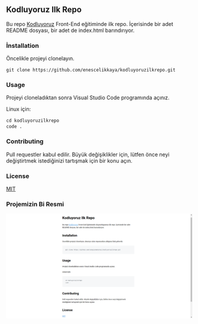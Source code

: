 ## Kodluyoruz Ilk Repo
Bu repo [Kodluyoruz](https://www.kodluyoruz.org/) Front-End eğitiminde ilk repo. İçerisinde bir adet
README dosyası, bir adet de index.html barındırıyor.

### İnstallation
Öncelikle projeyi clonelayın.

```
git clone https://github.com/enescelikkaya/kodluyoruzilkrepo.git
```

### Usage
Projeyi cloneladıktan sonra Visual Studio Code programında açınız.

Linux için:
```
cd kodluyoruzilkrepo
code .
```

### Contributing
Pull requestler kabul edilir. Büyük değişiklikler için, lütfen önce neyi değiştirtmek
istediğinizi tartışmak için bir konu açın.

### License
[MIT](https://opensource.org/licenses/MIT)

### Projemizin Bi Resmi

![ÖDEV](https://raw.githubusercontent.com/Kodluyoruz/taskforce/main/git/odev1/figures/markdown.png)
